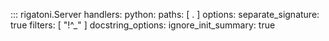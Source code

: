 ::: rigatoni.Server
    handlers:
        python:
          paths: [ . ]
          options:
            separate_signature: true
            filters: [ "!^_" ]
            docstring_options:
              ignore_init_summary: true

